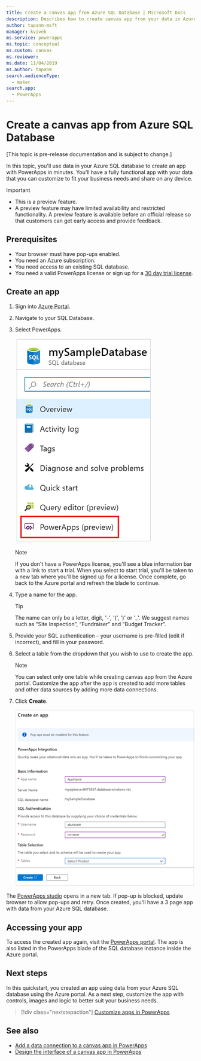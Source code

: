```yaml
---
title: Create a canvas app from Azure SQL Database | Microsoft Docs
description: Describes how to create canvas app from your data in Azure SQL Database
author: tapanm-msft
manager: kvivek
ms.service: powerapps
ms.topic: conceptual
ms.custom: canvas
ms.reviewer: 
ms.date: 11/04/2019
ms.author: tapanm
search.audienceType: 
  - maker
search.app: 
  - PowerApps
---
```

# Create a canvas app from Azure SQL Database

[This topic is pre-release documentation and is subject to change.]

In this topic, you'll use data in your Azure SQL database to create an app with PowerApps in minutes. You’ll have a fully functional app with your data that you can customize to fit your business needs and share  on any device.

> [!IMPORTANT]
> - This is a preview feature.
> - A preview feature may have limited availability and restricted functionality. A preview feature is available before an official release so that customers can get early access and provide feedback.

## Prerequisites

- Your browser must have pop-ups enabled.
- You need an Azure subscription.
- You need access to an existing SQL database.
- You need a valid PowerApps license or sign up for a [30 day trial license](../signup-for-powerapps.md).

## Create an app

1. Sign into [Azure Portal](https://portal.azure.com).
2. Navigate to your SQL Database.
3. Select PowerApps.

    
    ![PowerApps option in Azure SQL Database options](./media/app-from-azure-sql-database/powerapps-link-azure-portal.png "PowerApps option inside Azure SQL Database")

    > [!NOTE]
    > If you don't have a PowerApps license, you'll see a blue information bar with a link to start a trial. When you select to start trial, you'll be taken to a new tab where you'll be signed up for a license. Once complete, go back to the Azure portal and refresh the blade to continue.

4. Type a name for the app.
    
    > [!TIP]
    > The name can only be a letter, digit, '-', '(', ')' or '_'. We suggest names such as “Site Inspection”, “Fundraiser” and “Budget Tracker”.

5. Provide your SQL authentication – your username is pre-filled (edit if incorrect), and fill in your password.
6. Select a table from the dropdown that you wish to use to create the app.

    > [!NOTE]
    > You can select only one table while creating canvas app from the Azure portal. Customize the app after the app is created to add more tables and other data sources by adding more data connections.

7. Click **Create**.


    ![Specify the information for your app](./media/app-from-azure-sql-database/powerapps-create-page-azure-portal.png "Specify the information for your app")

The [PowerApps studio](https://create.powerapps.com/studio/ "https://create.powerapps.com/studio/") opens in a new tab. If pop-up is blocked, update browser to allow pop-ups and retry. Once created, you'll have a 3 page app with data from your Azure SQL database.

## Accessing your app

To access the created app again, visit the [PowerApps portal](https://make.powerapps.com "https://make.powerapps.com"). The app is also listed in the PowerApps blade of the SQL database instance inside the Azure portal.

## Next steps
In this quickstart, you created an app using data from your Azure SQL database using the Azure portal. As a next step, customize the app with controls, images and logic to better suit your business needs.

> [!div class="nextstepaction"]
> [Customize apps in PowerApps](https://docs.microsoft.com/learn/modules/customize-apps-in-powerapps/)

## See also

- [Add a data connection to a canvas app in PowerApps](add-data-connection#add-data-source)</br>
- [Design the interface of a canvas app in PowerApps](add-configure-controls)
